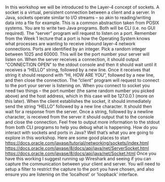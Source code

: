 In this workshop we will be introduced to the Layer-4 concept of sockets. A socket is a virtual, persistent connection between a client and a server. In Java, sockets operate similar to I/O streams – so akin to reading/writing data into a file for example. This is a common abstraction taken from POSIX systems. You are to write two Java programs. Both will be CLI (i.e. no GUI required).  The “server” program will request to listen on a port. Remember from the Week 1 lecture that a port is how the Operating System knows what processes are wanting to receive inbound layer-4 network connections. Ports are identified by an integer. Pick a random integer between 1025 and 60000. This will be the port number your server will listen on. When the server receives a connection, it should output “CONNECTION OPEN" to the stdout console and then it should wait until it receives a “HELLO” string, followed by a new line. Once it receives that string it should respond with “HI, HOW ARE YOU”, followed by a new line, and then close the connection. The ”client” program will request to connect to the port your server is listening on. When you connect to socket you need two things – the port number (the same random number you picked above) and the host address, which in this case will be 127.0.0.1 (more on this later). When the client establishes the socket, it should immediately send the string “HELLO” followed by a new line character. It should then wait for a response from the server. Once a string, followed by a newline character, is received from the server it should output that to the console and close the connection. Feel free to output more information to the stdout from both CLI programs to help you debug what is happening. How do you interact with sockets and ports in Java? Well that’s what you are going to explore in this workshop. Here are some good places to start https://docs.oracle.com/javase/tutorial/networking/sockets/index.html https://docs.oracle.com/javase/8/docs/api/java/net/ServerSocket.html https://docs.oracle.com/javase/8/docs/api/java/net/Socket.html Once you have this working I suggest running up Wireshark and seeing if you can capture the communication between your client and server. You will need to setup a filter to restrict the capture to the port you have chosen, and also ensure you are listening on the ‘localhost’ or ‘loopback’ interface. 
